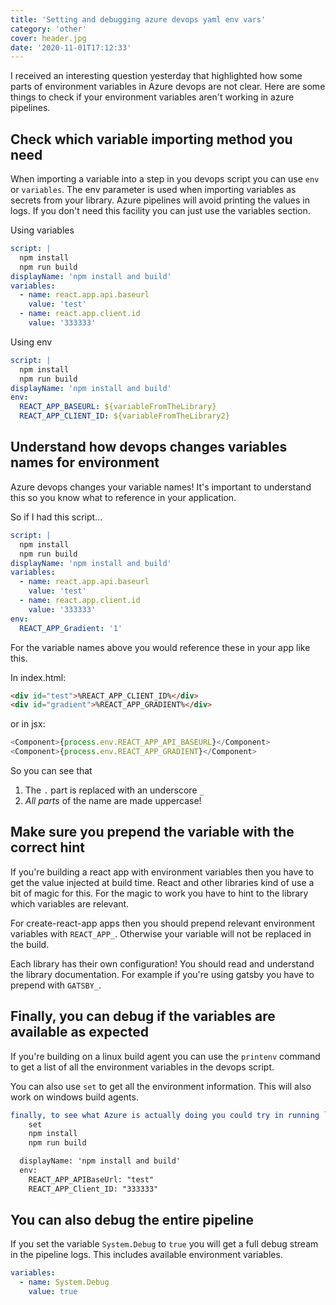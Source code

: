 ```yaml
---
title: 'Setting and debugging azure devops yaml env vars'
category: 'other'
cover: header.jpg
date: '2020-11-01T17:12:33'
---
```


I received an interesting question yesterday that highlighted how some parts of environment variables in Azure devops are not clear. Here are some things to check if your environment variables aren't working in azure pipelines.

<!-- end excerpt -->

## Check which variable importing method you need

When importing a variable into a step in you devops script you can use `env` or `variables`. The env parameter is used when importing variables as secrets from your library. Azure pipelines will avoid printing the values in logs. If you don't need this facility you can just use the variables section.

Using variables

```yaml
script: |
  npm install
  npm run build
displayName: 'npm install and build'
variables:
  - name: react.app.api.baseurl
    value: 'test'
  - name: react.app.client.id
    value: '333333'
```

Using env

```yaml
script: |
  npm install
  npm run build
displayName: 'npm install and build'
env:
  REACT_APP_BASEURL: ${variableFromTheLibrary}
  REACT_APP_CLIENT_ID: ${variableFromTheLibrary2}
```

## Understand how devops changes variables names for environment

Azure devops changes your variable names! It's important to understand this so you know what to reference in your application.

So if I had this script...

```yaml
script: |
  npm install
  npm run build
displayName: 'npm install and build'
variables:
  - name: react.app.api.baseurl
    value: 'test'
  - name: react.app.client.id
    value: '333333'
env:
  REACT_APP_Gradient: '1'
```

For the variable names above you would reference these in your app like this.

In index.html:

```html
<div id="test">%REACT_APP_CLIENT_ID%</div>
<div id="gradient">%REACT_APP_GRADIENT%</div>
```

or in jsx:

```js
<Component>{process.env.REACT_APP_API_BASEURL}</Component>
<Component>{process.env.REACT_APP_GRADIENT}</Component>
```

So you can see that

1. The `.` part is replaced with an underscore `_`
2. _All parts_ of the name are made uppercase!

## Make sure you prepend the variable with the correct hint

If you're building a react app with environment variables then you have to get the value injected at build time. React and other libraries kind of use a bit of magic for this. For the magic to work you have to hint to the library which variables are relevant.

For create-react-app apps then you should prepend relevant environment variables with `REACT_APP_`. Otherwise your variable will not be replaced in the build.

Each library has their own configuration! You should read and understand the library documentation. For example if you're using gatsby you have to prepend with `GATSBY_`.

## Finally, you can debug if the variables are available as expected

If you're building on a linux build agent you can use the `printenv` command to get a list of all the environment variables in the devops script.

You can also use `set` to get all the environment information. This will also work on windows build agents.

```yaml
finally, to see what Azure is actually doing you could try in running `printenv` in a script - script: |
    set
    npm install
    npm run build

  displayName: 'npm install and build'
  env:
    REACT_APP_APIBaseUrl: "test"
    REACT_APP_Client_ID: "333333"
```

## You can also debug the entire pipeline

If you set the variable `System.Debug` to `true` you will get a full debug stream in the pipeline logs. This includes available environment variables.

```yaml
variables:
  - name: System.Debug
    value: true
```
